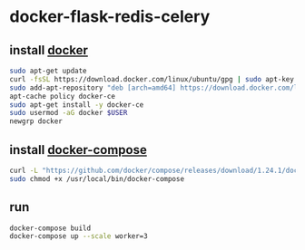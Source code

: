 # docker-flask-redis-celery
## install [docker](https://docs.docker.com/install/linux/linux-postinstall/)
```bash
sudo apt-get update
curl -fsSL https://download.docker.com/linux/ubuntu/gpg | sudo apt-key add -
sudo add-apt-repository "deb [arch=amd64] https://download.docker.com/linux/ubuntu $(lsb_release -cs) stable"
apt-cache policy docker-ce
sudo apt-get install -y docker-ce
sudo usermod -aG docker $USER
newgrp docker
```
## install [docker-compose](https://docs.docker.com/compose/install/)
```bash
curl -L "https://github.com/docker/compose/releases/download/1.24.1/docker-compose-$(uname -s)-$(uname -m)" -o /usr/local/bin/docker-compose
sudo chmod +x /usr/local/bin/docker-compose
```
## run
```bash
docker-compose build
docker-compose up --scale worker=3
```